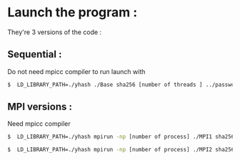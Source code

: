 # Launch the program : 

They're 3 versions of the code : 

## Sequential :

Do not need mpicc compiler to run launch with 

```sh
$  LD_LIBRARY_PATH=./yhash ./Base sha256 [number of threads ] ../passwords.txt hash
```

## MPI versions :

Need mpicc compiler

```sh
$  LD_LIBRARY_PATH=./yhash mpirun -np [number of process] ./MPI1 sha256 [number of threads ] ../passwords.txt hash
```

```sh
$  LD_LIBRARY_PATH=./yhash mpirun -np [number of process] ./MPI2 sha256 [number of threads ] ../passwords.txt hash
```
